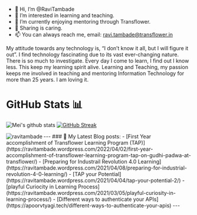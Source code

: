 - 👋 Hi, I’m @RaviTambade
- 👀 I’m interested in learning and teaching.
- 🌱 I’m currently enjoying mentoring through Transflower.
- 💞️ Sharing is caring.
- 📫 You can always reach me, email: ravi.tambade@transflower.in

My attitude towards any technology is, “I don’t know it all, but I will figure it out”. I find technology fascinating due to its vast ever-changing nature. 
There is so much to investigate. Every day I come to learn, I find out I know less. This keep my learning spirit alive.
Learning and Teaching, my passion keeps me involved in teaching and mentoring Information Technology for more than 25 years. I am loving it.

<h1>GitHub Stats 📊</h1>
 
![Mei's github stats](https://github-readme-stats.vercel.app/api?username=ravitambade&show_icons=true&theme=dracula) 
[![GitHub Streak](https://github-readme-streak-stats.herokuapp.com/?user=ravitambade&theme=dracula)](https://git.io/streak-stats)  


</p>
<p>
 <img align="left" src="https://github-readme-stats.vercel.app/api/top-langs/?username=ravitambade&layout=compact&hide=html" alt="ravitambade" />
</p>
---
### 📕 My Latest Blog posts:
<!-- BLOG-POST-LIST:START -->
- [First Year accomplishment of Transflower Learning Program (TAP)](https://ravitambade.wordpress.com/2022/04/02/first-year-accomplishment-of-transflower-learning-program-tap-on-gudhi-padwa-at-transflower/)
- [Preparing for Industrail Revolution 4.0 Learning](https://ravitambade.wordpress.com/2021/04/08/preparing-for-industrial-revolution-4-0-learning/)
- [TAP your Potential](https://ravitambade.wordpress.com/2021/04/04/tap-your-potential-2/)
- [playful Curiocity in Learning Process](https://ravitambade.wordpress.com/2021/03/05/playful-curiosity-in-learning-process/)
- [Different ways to authenticate your APIs](https://apoorvtyagi.tech/different-ways-to-authenticate-your-apis)
<!-- BLOG-POST-LIST:END -->
---
